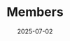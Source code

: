 ---
title: Members
date: 2025-07-02

type: landing

sections:
  - block: people
    content:
      title: Members
      # Choose which groups/teams of users to display.
      #   Edit `user_groups` in each user's profile to add them to one or more of these groups.
      user_groups:
          - Professors
          - Cooperative Professors
          - Students
      sort_by: Params.num
      sort_ascending: false
    design:
      show_interests: true
      show_role: true
      show_social: true
---